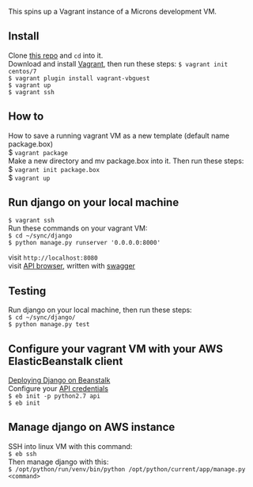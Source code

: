 This spins up a Vagrant instance of a Microns development VM.

## Install
Clone [this repo](https://github.com/WyssMICrONS/api-server) and `cd` into it.  
Download and install [Vagrant](https://www.vagrantup.com/downloads.html), then run these steps:
 `$ vagrant init centos/7`  
 `$ vagrant plugin install vagrant-vbguest`  
 `$ vagrant up`  
 `$ vagrant ssh`  

## How to

How to save a running vagrant VM as a new template (default name package.box)  
$ `vagrant package`  
Make a new directory and mv package.box into it. Then run these steps:  
$ `vagrant init package.box`  
$ `vagrant up`  

## Run django on your local machine

 `$ vagrant ssh`  
 Run these commands on your vagrant VM:  
 `$ cd ~/sync/django`  
 `$ python manage.py runserver '0.0.0.0:8000'`  

  visit `http://localhost:8080`  
  visit [API browser](http://localhost:8080/docs/), written with [swagger](http://swagger.io/)  

## Testing
  Run django on your local machine, then run these steps:  
  `$ cd ~/sync/django/`  
  `$ python manage.py test`  

## Configure your vagrant VM with your AWS ElasticBeanstalk client
  [Deploying Django on Beanstalk](http://docs.aws.amazon.com/elasticbeanstalk/latest/dg/create-deploy-python-django.html)  
  Configure your [API credentials](https://console.aws.amazon.com/iam/home#users)  
 `$ eb init -p python2.7 api`  
 `$ eb init`  
  

## Manage django on AWS instance
  SSH into linux VM with this command:  
  `$ eb ssh`  
  Then manage django with this:  
  `$ /opt/python/run/venv/bin/python /opt/python/current/app/manage.py <command>`
